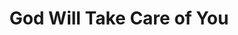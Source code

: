 ---
index: 10
layout: default
title: God Will Take Care of You
event: Selma to Montgomery March
artist: Hosea Williams and Marchers
genre: Hymn
writer: Walter Stillman Martin and Civilla Durfee Martin
producer: Carl Benkert
album: 'Freedom Songs: Selma, Alabama'
label: Folkways Records
country: USA
language: English
duration: '3:13'
released: 1965
video: https://www.youtube.com/embed/SqhuffBlD4I
description: God Will Take Care of You was originally a hymn written by husband and wife Walter Stillman Martin and Civilla Durfee Martin which was published in a song book written for a school.
description1: God Will Take Care of You was sung with the marchers and Hosea Williams who led the march.
award1:
award2:
award3:
versions: Aretha Franklin (1972)
source1: https://hymnary.org/text/be_not_dismayed_whateer_betide

---